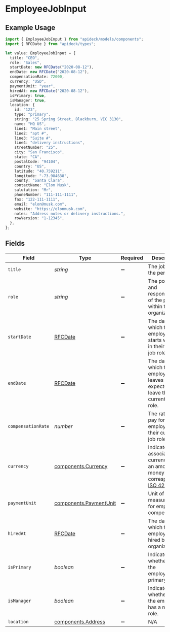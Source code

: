 # EmployeeJobInput

## Example Usage

```typescript
import { EmployeeJobInput } from "apideck/models/components";
import { RFCDate } from "apideck/types";

let value: EmployeeJobInput = {
  title: "CEO",
  role: "Sales",
  startDate: new RFCDate("2020-08-12"),
  endDate: new RFCDate("2020-08-12"),
  compensationRate: 72000,
  currency: "USD",
  paymentUnit: "year",
  hiredAt: new RFCDate("2020-08-12"),
  isPrimary: true,
  isManager: true,
  location: {
    id: "123",
    type: "primary",
    string: "25 Spring Street, Blackburn, VIC 3130",
    name: "HQ US",
    line1: "Main street",
    line2: "apt #",
    line3: "Suite #",
    line4: "delivery instructions",
    streetNumber: "25",
    city: "San Francisco",
    state: "CA",
    postalCode: "94104",
    country: "US",
    latitude: "40.759211",
    longitude: "-73.984638",
    county: "Santa Clara",
    contactName: "Elon Musk",
    salutation: "Mr",
    phoneNumber: "111-111-1111",
    fax: "122-111-1111",
    email: "elon@musk.com",
    website: "https://elonmusk.com",
    notes: "Address notes or delivery instructions.",
    rowVersion: "1-12345",
  },
};
```

## Fields

| Field                                                                                                                              | Type                                                                                                                               | Required                                                                                                                           | Description                                                                                                                        | Example                                                                                                                            |
| ---------------------------------------------------------------------------------------------------------------------------------- | ---------------------------------------------------------------------------------------------------------------------------------- | ---------------------------------------------------------------------------------------------------------------------------------- | ---------------------------------------------------------------------------------------------------------------------------------- | ---------------------------------------------------------------------------------------------------------------------------------- |
| `title`                                                                                                                            | *string*                                                                                                                           | :heavy_minus_sign:                                                                                                                 | The job title of the person.                                                                                                       | CEO                                                                                                                                |
| `role`                                                                                                                             | *string*                                                                                                                           | :heavy_minus_sign:                                                                                                                 | The position and responsibilities of the person within the organization.                                                           | Sales                                                                                                                              |
| `startDate`                                                                                                                        | [RFCDate](../../types/rfcdate.md)                                                                                                  | :heavy_minus_sign:                                                                                                                 | The date on which the employee starts working in their current job role.                                                           | 2020-08-12                                                                                                                         |
| `endDate`                                                                                                                          | [RFCDate](../../types/rfcdate.md)                                                                                                  | :heavy_minus_sign:                                                                                                                 | The date on which the employee leaves or is expected to leave their current job role.                                              | 2020-08-12                                                                                                                         |
| `compensationRate`                                                                                                                 | *number*                                                                                                                           | :heavy_minus_sign:                                                                                                                 | The rate of pay for the employee in their current job role.                                                                        | 72000                                                                                                                              |
| `currency`                                                                                                                         | [components.Currency](../../models/components/currency.md)                                                                         | :heavy_minus_sign:                                                                                                                 | Indicates the associated currency for an amount of money. Values correspond to [ISO 4217](https://en.wikipedia.org/wiki/ISO_4217). | USD                                                                                                                                |
| `paymentUnit`                                                                                                                      | [components.PaymentUnit](../../models/components/paymentunit.md)                                                                   | :heavy_minus_sign:                                                                                                                 | Unit of measurement for employee compensation.                                                                                     | year                                                                                                                               |
| `hiredAt`                                                                                                                          | [RFCDate](../../types/rfcdate.md)                                                                                                  | :heavy_minus_sign:                                                                                                                 | The date on which the employee was hired by the organization                                                                       | 2020-08-12                                                                                                                         |
| `isPrimary`                                                                                                                        | *boolean*                                                                                                                          | :heavy_minus_sign:                                                                                                                 | Indicates whether this the employee's primary job.                                                                                 | true                                                                                                                               |
| `isManager`                                                                                                                        | *boolean*                                                                                                                          | :heavy_minus_sign:                                                                                                                 | Indicates whether this the employee has a manager role.                                                                            | true                                                                                                                               |
| `location`                                                                                                                         | [components.Address](../../models/components/address.md)                                                                           | :heavy_minus_sign:                                                                                                                 | N/A                                                                                                                                |                                                                                                                                    |